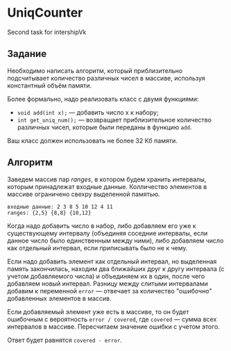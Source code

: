 # UniqCounter
Second task for intershipVk
## Задание
Необходимо написать алгоритм, который приблизительно подсчитывает количество различных чисел в массиве, используя константный объём памяти. 

Более формально, надо реализовать класс с двумя функциями:

* `void add(int x);` — добавить число x к набору;
* `int get_uniq_num();` — возвращает приблизительное количество различных чисел, которые были переданы в функцию `add`.

Ваш класс должен использовать не более 32 Кб памяти.
## Алгоритм

Заведем массив пар _ranges_, в котором будем хранить интервалы, которым принадлежат входные данные. Колличество элементов в массиве ограничено свехру выделенной памятью.

    входные данные: 2 3 8 5 10 12 4 11
    ranges: {2,5} {8,8} {10,12}
    
Когда надо добавить число в набор, либо добавляем его уже к существующему интервалу (объединяя соседние интервалы, если данное число было единственным между ними), либо добавляем число как отдельный интервал, если приписывать было не к чему.

Если надо добавить элемент как отдельный интервал, но выделенная память закончилась, находим два ближайших друг к другу интервала (с учетом добавляемого числа) и объединяем их в один, после чего добавляем новый интервал. Разницу между слитыми интервалами добавим к переменной `error` — отвечает за количество "ошибочно" добавленных элементов в массив.

Если добавляемый элемент уже есть в массиве, то он будет ошибочным с вероятность `error / covered`, где `covered` — сумма всех интервалов в массиве. Пересчитаем значение ошибки с учетом этого.

Ответ будет равнятся `covered - error`.
